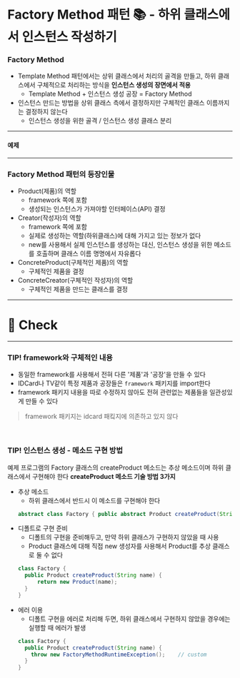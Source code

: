 # Factory Method 패턴 📚 - 하위 클래스에서 인스턴스 작성하기

### Factory Method
- Template Method 패턴에서는 상위 클래스에서 처리의 골격을 만들고, 하위 클래스에서 구체적으로 처리하는 방식을 **인스턴스 생성의 장면에서 적용**
    - Template Method + 인스턴스 생성 공장 = Factory Method
- 인스턴스 만드는 방법을 상위 클래스 측에서 결정하지만 구체적인 클래스 이름까지는 결정하지 않는다
    - 인스턴스 생성을 위한 골격 / 인스턴스 생성 클래스 분리



---


#### 예제



--- 
### Factory Method 패턴의 등장인물
- Product(제품)의 역할
  - framework 쪽에 포함
  - 생성되는 인스턴스가 가져야할 인터페이스(API) 결정
- Creator(작성자)의 역할
  - framework 쪽에 포함
  - 실제로 생성하는 역할(하위클래스)에 대해 가지고 있는 정보가 없다
  - new를 사용해서 실제 인스턴스를 생성하는 대신, 인스턴스 생성을 위한 메소드를 호출하며 클래스 이름 명명에서 자유롭다
- ConcreteProduct(구체적인 제품)의 역할
  - 구체적인 제품을 결정
- ConcreteCreator(구체적인 작성자)의 역할
  - 구체적인 제품을 만드는 클래스를 결정
---
# 📌 Check

---
 
### TIP! framework와 구체적인 내용
- 동일한 framework를 사용해서 전혀 다른 '제품'과 '공장'을 만들 수 있다
- IDCard나 TV같이 특정 제품과 공장들은 `framework` 패키지를 import한다
- framework 패키지 내용을 따로 수정하지 않아도 전혀 관련없는 제품들을 일관성있게 만들 수 있다
> framework 패키지는 idcard 패킼지에 의존하고 있지 않다

<br>


### TIP! 인스턴스 생성 - 메소드 구현 방법
예제 프로그램의 Factory 클래스의 createProduct 메소드는 추상 메소드이며 하위 클래스에서 구현해야 한다
**createProduct 메소드 기술 방법 3가지**
- 추상 메소드
  - 하위 클래스에서 반드시 이 메소드를 구현해야 한다
  ```java
  abstract class Factory { public abstract Product createProduct(String name); }
  ```
- 디폴트로 구현 준비
  - 디폴트의 구현을 준비해두고, 만약 하위 클래스가 구현하지 않았을 때 사용
  - Product 클래스에 대해 직접 new 생성자를 사용해서 Product를 추상 클래스로 둘 수 없다
  ```java
  class Factory { 
    public Product createProduct(String name) {
        return new Product(name);
    }
  }
  ```  
- 에러 이용
  - 디폴트 구현을 에러로 처리해 두면, 하위 클래스에서 구현하지 않았을 경우에는 실행할 때 에러가 발생
  ```java
  class Factory {
    public Product createProduct(String name) {
      throw new FactoryMethodRuntimeException();    // custom
    }
  }
  ```